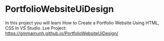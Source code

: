 # PortfolioWebsiteUiDesign
In this project you will learn How to Create a Portfolio Website Using HTML, CSS In VS Studio.
Lve Project: https://gmmamunh.github.io/PortfolioWebsiteUiDesign/
